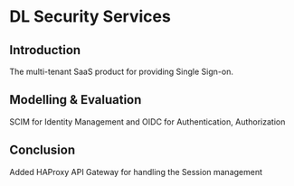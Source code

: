# DL Security Services
## Introduction
The multi-tenant SaaS product for providing Single Sign-on.

## Modelling & Evaluation
SCIM for Identity Management and OIDC for Authentication, Authorization

## Conclusion
Added HAProxy API Gateway for handling the Session management 
